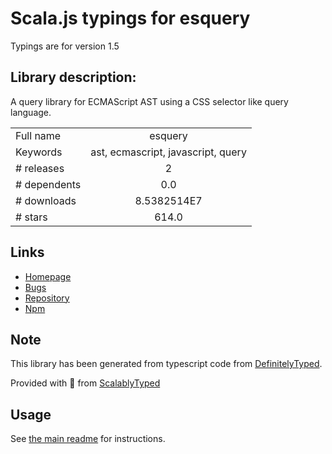 
# Scala.js typings for esquery

Typings are for version 1.5

## Library description:
A query library for ECMAScript AST using a CSS selector like query language.

|                    |                 |
| ------------------ | :-------------: |
| Full name          | esquery |
| Keywords           | ast, ecmascript, javascript, query |
| # releases         | 2 |
| # dependents       | 0.0 |
| # downloads        | 8.5382514E7 |
| # stars            | 614.0 |

## Links
- [Homepage](https://github.com/estools/esquery/)
- [Bugs](https://github.com/estools/esquery/issues)
- [Repository](https://github.com/estools/esquery)
- [Npm](https://www.npmjs.com/package/esquery)
    


## Note
This library has been generated from typescript code from [DefinitelyTyped](https://definitelytyped.org).

Provided with :purple_heart: from [ScalablyTyped](https://github.com/oyvindberg/ScalablyTyped)

## Usage
See [the main readme](../../readme.md) for instructions.


